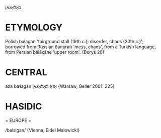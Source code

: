 באַלאַגאַן

ETYMOLOGY
===========
Polish bałagan 'fairground stall (19th c.); disorder, chaos (20th c.)'; borrowed from Russian балага́н 'mess, chaos', from a Turkish language, from Persian bâlâxâne 'upper room'.
{Boryś 20}

CENTRAL
========

aza baɬagan אַזאַ באַלאַגאַן {Warsaw, Geller 2001: 225}

HASIDIC
=======
= EUROPE = 

/balaˈgan/ {Vienna, Eidel Malowicki}
